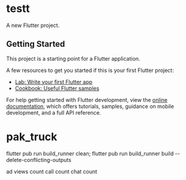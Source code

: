# testt

A new Flutter project.

## Getting Started

This project is a starting point for a Flutter application.

A few resources to get you started if this is your first Flutter project:

- [Lab: Write your first Flutter app](https://docs.flutter.dev/get-started/codelab)
- [Cookbook: Useful Flutter samples](https://docs.flutter.dev/cookbook)

For help getting started with Flutter development, view the
[online documentation](https://docs.flutter.dev/), which offers tutorials,
samples, guidance on mobile development, and a full API reference.
# pak_truck



<!-- flutter pub run build_runner build --delete-conflicting-outputs -->

flutter pub run build_runner clean;
flutter pub run build_runner build --delete-conflicting-outputs



ad views count
call count
chat count 
